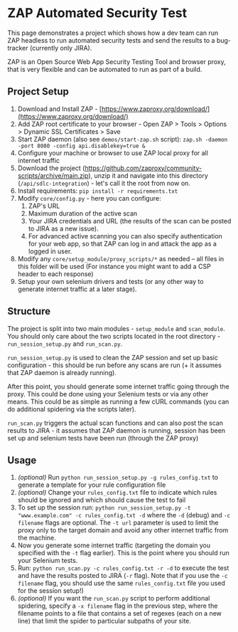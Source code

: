 # ZAP Automated Security Test
This page demonstrates a project which shows how a dev team can run ZAP headless to run automated security tests and send the results to a bug-tracker (currently only JIRA).

ZAP is an Open Source Web App Security Testing Tool and browser proxy, that is very flexible and can be automated to run as part of a build.

## Project Setup

1.  Download and Install ZAP - [https://www.zaproxy.org/download/](https://www.zaproxy.org/download/)
2.  Add ZAP root certificate to your browser - Open ZAP > Tools > Options > Dynamic SSL Certificates > Save
3.  Start ZAP daemon (also see `demos/start-zap.sh` script): `zap.sh -daemon -port 8080 -config api.disablekey=true &`
4.  Configure your machine or browser to use ZAP local proxy for all internet traffic
5.  Download the project (https://github.com/zaproxy/community-scripts/archive/main.zip), unzip it and navigate into this directory (`/api/sdlc-integration`) - let's call it the root from now on.
6.  Install requirements: `pip install -r requirements.txt`
7.  Modify `core/config.py` - here you can configure:
    1. ZAP's URL
    2. Maximum duration of the active scan
    3. Your JIRA credentials and URL (the results of the scan can be posted to JIRA as a new issue). 
    4. For advanced active scanning you can also specify authentication for your web app, so that ZAP can log in and attack the app as a logged in user.
8.  Modify any `core/setup_module/proxy_scripts/*` as needed – all files in this folder will be used  (For instance you might want to add a CSP header to each response)
9.  Setup your own selenium drivers and tests (or any other way to generate internet traffic at a later stage).

## Structure

The project is split into two main modules - `setup_module` and `scan_module`. You should only care about the two scripts located in the root directory - `run_session_setup.py` and `run_scan.py`.

`run_session_setup.py` is used to clean the ZAP session and set up basic configuration - this should be run before any scans are run (+ it assumes that ZAP daemon is already running). 

After this point, you should generate some internet traffic going through the proxy. This could be done using your Selenium tests or via any other means. This could be as simple as running a few cURL commands (you can do additional spidering via the scripts later).

`run_scan.py` triggers the actual scan functions and can also post the scan results to JIRA - it assumes that ZAP daemon is running, session has been set up and selenium tests have been run (through the ZAP proxy)

## Usage

1.  *(optional)* Run `python run_session_setup.py -g rules_config.txt` to generate a template for your rule configuration file
2.  *(optional)* Change your `rules_config.txt` file to indicate which rules should be ignored and which should cause the test to fail
3.  To set up the session run: `python run_session_setup.py -t "www.example.com" -c rules_config.txt -d` where the `-d` (debug) and `-c filename` flags are optional. The `-t url` parameter is used to limit the proxy only to the target domain and avoid any other internet traffic from the machine. 
4.  Now you generate some internet traffic (targeting the domain you specified with the `-t` flag earlier). This is the point where you should run your Selenium tests.
5.  Run: `python run_scan.py -c rules_config.txt -r -d` to execute the test and have the results posted to JIRA (`-r` flag). Note that if you use the `-c filename` flag, you should use the same `rules_config.txt` file you used for the session setup!)
6.  *(optional)* If you want the `run_scan.py` script to perform additional spidering, specify a `-x filename` flag in the previous step, where the filename points to a file that contains a set of regexes (each on a new line) that limit the spider to particular subpaths of your site.
